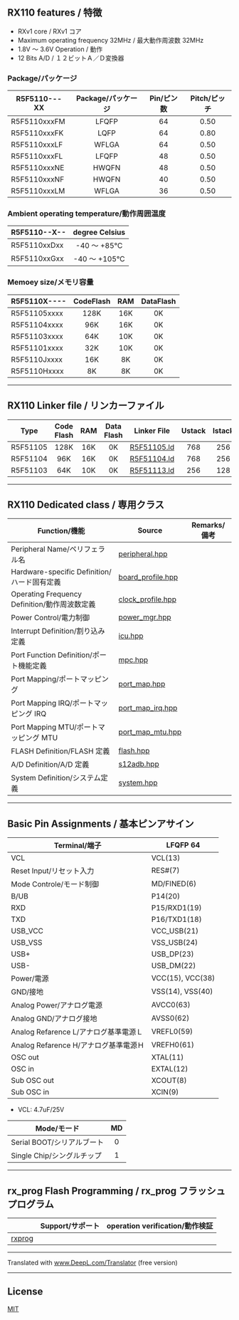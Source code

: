 
## RX110 features / 特徴

- RXv1 core / RXv1 コア
- Maximum operating frequency 32MHz / 最大動作周波数 32MHz
- 1.8V ～ 3.6V Operation / 動作
- 12 Bits A/D / １２ビットＡ／Ｄ変換器

### Package/パッケージ

|R5F5110---XX|Package/パッケージ|Pin/ピン数|Pitch/ピッチ|
|---|:-:|:-:|:-:|
|R5F5110xxxFM|LFQFP|64|0.50|
|R5F5110xxxFK|LQFP|64|0.80|
|R5F5110xxxLF|WFLGA|64|0.50|
|R5F5110xxxFL|LFQFP|48|0.50|
|R5F5110xxxNE|HWQFN|48|0.50|
|R5F5110xxxNF|HWQFN|40|0.50|
|R5F5110xxxLM|WFLGA|36|0.50|

### Ambient operating temperature/動作周囲温度

|R5F5110--X--|degree Celsius|
|---|:-:|
|R5F5110xxDxx|-40 ～ +85℃|
|R5F5110xxGxx|-40 ～ +105℃|

### Memoey size/メモリ容量

|R5F5110X----|CodeFlash|RAM|DataFlash|
|---|:-:|:-:|:-:|
|R5F51105xxxx|128K|16K|0K|
|R5F51104xxxx|96K|16K|0K|
|R5F51103xxxx|64K|10K|0K|
|R5F51101xxxx|32K|10K|0K|
|R5F5110Jxxxx|16K|8K|0K|
|R5F5110Hxxxx|8K|8K|0K|

---

## RX110 Linker file / リンカーファイル

|Type|Code Flash|RAM|Data Flash|Linker File|Ustack|Istack|
|---|:-:|:-:|:-:|---|:-:|:-:|
|R5F51105|128K|16K|0K|[R5F51105.ld](R5F51105.ld?ts=4)|768|256|
|R5F51104|96K|16K|0K|[R5F51104.ld](R5F51104.ld?ts=4)|768|256|
|R5F51103|64K|10K|0K|[R5F51113.ld](R5F51103.ld?ts=4)|256|128|

---

## RX110 Dedicated class / 専用クラス

|Function/機能|Source|Remarks/備考|
|---|---|:-:|
|Peripheral Name/ペリフェラル名|[peripheral.hpp](peripheral.hpp?ts=4)||
|Hardware-specific Definition/ハード固有定義|[board_profile.hpp](board_profile.hpp?ts=4)||
|Operating Frequency Definition/動作周波数定義|[clock_profile.hpp](clock_profile.hpp?ts=4)||
|Power Control/電力制御|[power_mgr.hpp](power_mgr.hpp?ts=4)||
|Interrupt Definition/割り込み定義|[icu.hpp](icu.hpp?ts=4)||
|Port Function Definition/ポート機能定義|[mpc.hpp](mpc.hpp?ts=4)||
|Port Mapping/ポートマッピング|[port_map.hpp](port_map.hpp?ts=4)||
|Port Mapping IRQ/ポートマッピング IRQ|[port_map_irq.hpp](port_map_irq.hpp?ts=4)||
|Port Mapping MTU/ポートマッピング MTU|[port_map_mtu.hpp](port_map_mtu.hpp?ts=4)||
|FLASH Definition/FLASH 定義|[flash.hpp](flash.hpp?ts=4)||
|A/D Definition/A/D 定義|[s12adb.hpp](s12adb.hpp?ts=4)||
|System Definition/システム定義|[system.hpp](system.hpp?ts=4)||

---

## Basic Pin Assignments / 基本ピンアサイン

|Terminal/端子|LFQFP 64|
|---|---|
|VCL|VCL(13)|
|Reset Input/リセット入力|RES#(7)|
|Mode Controle/モード制御|MD/FINED(6)|
|B/UB|P14(20)|
|RXD|P15/RXD1(19)|
|TXD|P16/TXD1(18)|
|USB_VCC|VCC_USB(21)|
|USB_VSS|VSS_USB(24)|
|USB+|USB_DP(23)|
|USB-|USB_DM(22)|
|Power/電源|VCC(15), VCC(38)|
|GND/接地|VSS(14), VSS(40)|
|Analog Power/アナログ電源|AVCC0(63)|
|Analog GND/アナログ接地|AVSS0(62)|
|Analog Refarence L/アナログ基準電源Ｌ|VREFL0(59)|
|Analog Refarence H/アナログ基準電源Ｈ|VREFH0(61)|
|OSC out|XTAL(11)|
|OSC in|EXTAL(12)|
|Sub OSC out|XCOUT(8)|
|Sub OSC in|XCIN(9)|

- VCL: 4.7uF/25V

|Mode/モード|MD|
|---|:---:|
|Serial BOOT/シリアルブート|0|
|Single Chip/シングルチップ|1|

---

## rx_prog Flash Programming / rx_prog フラッシュプログラム

||Support/サポート|operation verification/動作検証|
|-|:-:|:-:|
|[rxprog](../rxprog)|||

---

Translated with www.DeepL.com/Translator (free version)

---

## License

[MIT](../LICENSE)
